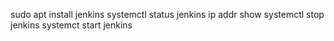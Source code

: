 sudo apt install jenkins
systemctl status jenkins
ip addr show
systemctl stop jenkins
systemct start jenkins
